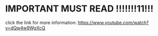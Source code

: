 # IMPORTANT MUST READ  !!!!!!!11!!!


click the link for more information: https://www.youtube.com/watch?v=dQw4w9WgXcQ

